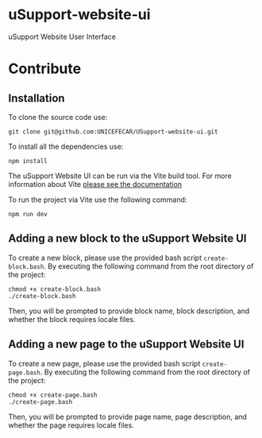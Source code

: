 # uSupport-website-ui

uSupport Website User Interface

# Contribute

## Installation

To clone the source code use:

```
git clone git@github.com:UNICEFECAR/USupport-website-ui.git
```

To install all the dependencies use:

```
npm install
```

The uSupport Website UI can be run via the Vite build tool. For more information about Vite [please see the documentation](https://vitejs.dev/guide)

To run the project via Vite use the following command:

```
npm run dev
```

## Adding a new block to the uSupport Website UI

To create a new block, please use the provided bash script `create-block.bash`. By executing the following command from the root directory of the project:

```
chmod +x create-block.bash
./create-block.bash
```

Then, you will be prompted to provide block name, block description, and whether the block requires locale files.

## Adding a new page to the uSupport Website UI

To create a new page, please use the provided bash script `create-page.bash`. By executing the following command from the root directory of the project:

```
chmod +x create-page.bash
./create-page.bash
```

Then, you will be prompted to provide page name, page description, and whether the page requires locale files.

